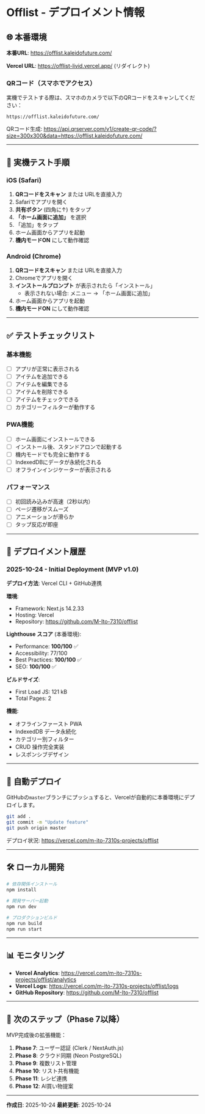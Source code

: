 # Offlist - デプロイメント情報

## 🌐 本番環境

**本番URL**: https://offlist.kaleidofuture.com/

**Vercel URL**: https://offlist-livid.vercel.app/ (リダイレクト)

### QRコード（スマホでアクセス）

実機でテストする際は、スマホのカメラで以下のQRコードをスキャンしてください：

```
https://offlist.kaleidofuture.com/
```

QRコード生成: https://api.qrserver.com/v1/create-qr-code/?size=300x300&data=https://offlist.kaleidofuture.com/

---

## 📱 実機テスト手順

### iOS (Safari)

1. **QRコードをスキャン** または URLを直接入力
2. Safariでアプリを開く
3. **共有ボタン** (四角に↑) をタップ
4. **「ホーム画面に追加」** を選択
5. 「追加」をタップ
6. ホーム画面からアプリを起動
7. **機内モードON** にして動作確認

### Android (Chrome)

1. **QRコードをスキャン** または URLを直接入力
2. Chromeでアプリを開く
3. **インストールプロンプト** が表示されたら「インストール」
   - 表示されない場合: メニュー → 「ホーム画面に追加」
4. ホーム画面からアプリを起動
5. **機内モードON** にして動作確認

---

## ✅ テストチェックリスト

### 基本機能

- [ ] アプリが正常に表示される
- [ ] アイテムを追加できる
- [ ] アイテムを編集できる
- [ ] アイテムを削除できる
- [ ] アイテムをチェックできる
- [ ] カテゴリーフィルターが動作する

### PWA機能

- [ ] ホーム画面にインストールできる
- [ ] インストール後、スタンドアロンで起動する
- [ ] 機内モードでも完全に動作する
- [ ] IndexedDBにデータが永続化される
- [ ] オフラインインジケーターが表示される

### パフォーマンス

- [ ] 初回読み込みが高速（2秒以内）
- [ ] ページ遷移がスムーズ
- [ ] アニメーションが滑らか
- [ ] タップ反応が即座

---

## 🚀 デプロイメント履歴

### 2025-10-24 - Initial Deployment (MVP v1.0)

**デプロイ方法**: Vercel CLI + GitHub連携

**環境**:
- Framework: Next.js 14.2.33
- Hosting: Vercel
- Repository: https://github.com/M-Ito-7310/offlist

**Lighthouse スコア** (本番環境):
- Performance: **100/100** ✅
- Accessibility: 77/100
- Best Practices: **100/100** ✅
- SEO: **100/100** ✅

**ビルドサイズ**:
- First Load JS: 121 kB
- Total Pages: 2

**機能**:
- オフラインファースト PWA
- IndexedDB データ永続化
- カテゴリー別フィルター
- CRUD 操作完全実装
- レスポンシブデザイン

---

## 🔄 自動デプロイ

GitHubの`master`ブランチにプッシュすると、Vercelが自動的に本番環境にデプロイします。

```bash
git add .
git commit -m "Update feature"
git push origin master
```

デプロイ状況: https://vercel.com/m-ito-7310s-projects/offlist

---

## 🛠 ローカル開発

```bash
# 依存関係インストール
npm install

# 開発サーバー起動
npm run dev

# プロダクションビルド
npm run build
npm run start
```

---

## 📊 モニタリング

- **Vercel Analytics**: https://vercel.com/m-ito-7310s-projects/offlist/analytics
- **Vercel Logs**: https://vercel.com/m-ito-7310s-projects/offlist/logs
- **GitHub Repository**: https://github.com/M-Ito-7310/offlist

---

## 🎯 次のステップ（Phase 7以降）

MVP完成後の拡張機能：

1. **Phase 7**: ユーザー認証 (Clerk / NextAuth.js)
2. **Phase 8**: クラウド同期 (Neon PostgreSQL)
3. **Phase 9**: 複数リスト管理
4. **Phase 10**: リスト共有機能
5. **Phase 11**: レシピ連携
6. **Phase 12**: AI買い物提案

---

**作成日**: 2025-10-24
**最終更新**: 2025-10-24

